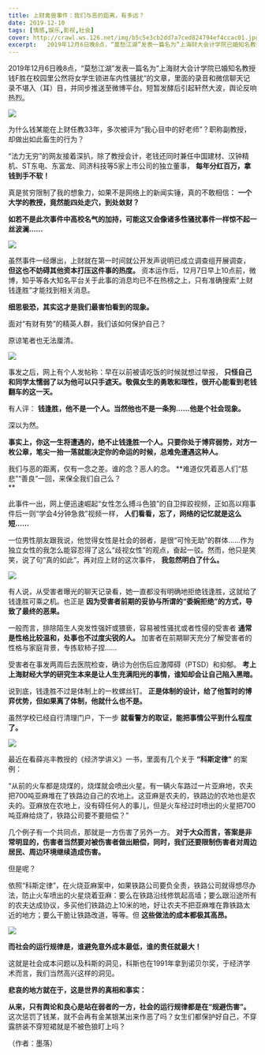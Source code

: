 ```yaml
---
title: 上财禽兽事件：我们与恶的距离，有多远？
date: 2019-12-10
tags: [情感,娱乐,影视,社会]
cover: http://crawl.ws.126.net/img/b5c5e3cb2dd7a7ced824794ef4ccac01.jpg
excerpt:   2019年12月6日晚8点，“莫愁江湖”发表一篇名为”上海财大会计学院已婚知名教授钱F胜在校园里公然将女学生锁进车内性骚扰“的文章，里面的录音和微信聊天记录不堪入（耳）目，并同步推送至微博平台。短暂发酵后引起轩然大波，舆论反响热烈。
---
```

  
2019年12月6日晚8点，“莫愁江湖”发表一篇名为”上海财大会计学院已婚知名教授钱F胜在校园里公然将女学生锁进车内性骚扰“的文章，里面的录音和微信聊天记录不堪入（耳）目，并同步推送至微博平台。短暂发酵后引起轩然大波，舆论反响热烈。

![](http://crawl.ws.126.net/img/b5c5e3cb2dd7a7ced824794ef4ccac01.jpg)  

为什么钱某能在上财任教33年，多次被评为“我心目中的好老师”？职称副教授，却做出如此畜生的行为？

“法力无穷”的网友接着深扒，除了教授会计，老钱还同时兼任中国建材、汉钟精机、ST东电、东富龙、同济科技等5家上市公司的独立董事，
**每年分红百万，拿钱到手不软！**

真是贫穷限制了我的想象力，如果不是网络上的新闻实锤，真的不敢相信： **一个大学的教授，竟然能四处走穴，到处敛财？**

**如若不是此次事件中高校名气的加持，可能这又会像诸多性骚扰事件一样惊不起一丝波澜……**

![](http://crawl.ws.126.net/img/4b6dfc3eaa87c5f11990b89e4b13fefb.jpg)  

虽然事件一经爆出，上财就在第一时间就公开发声说明已成立调查组开展调查， **但这也不妨碍其他资本打压这件事的热度。**
资本运作后，12月7日早上10点前，微博，知乎等各大知名平台关于此事的消息均已不在热榜之上，只有准确搜索“上财钱逢胜”才能找到相关消息。  

**细思极恐，其实这才是我们最害怕看到的现象。**

面对“有财有势”的精英人群，我们该如何保护自己？

原谅笔者也无法厘清。

![](http://crawl.ws.126.net/img/a5327cb8200e77106af4e5fae16ce2b1.jpg)  

事发之后，网上有个人发帖称：早在以前被请吃饭的时候就想过举报，
**只怪自己和同学太懦弱了以为他可以只手遮天。敬佩女生的勇敢和理性，很开心能看到老钱翻车的这一天。**  

有人评： **钱逢胜，他不是一个人。当然他也不是一条狗……他是个社会现象。**

深以为然。

**事实上，你这一生将遭遇的，绝不止钱逢胜一个人。只要你处于博弈弱势，对方一枚公章，笔尖一抬一落就能决定你的命运的时候，总难免遭遇这种人。**

我们与恶的距离，仅有一念之差。谁的念？恶人的念。 **难道仅凭着恶人们“慈悲”“善良”一回，来保全我们自己么？  
**  

此事件一出，网上便迅速崛起“女性怎么搏斗色狼”的自卫摔跤视频，正如高以翔事件后一则“学会4分钟急救”视频一样，
**人们看看，忘了，网络的记忆就是这么短……**

一位男性朋友跟我说，他觉得女性是社会的弱者，是很“可怜无助”的群体……作为独立女性的我怎么能容忍得了这么“歧视女性”的观点，奋起一驳。然而，他只是笑笑，说了句“真的如此”。再对应上财的这次事件，
**我忽然明白了什么。**  

![](http://crawl.ws.126.net/img/b7b26773e3dcbf71938e67cf5b9586bb.jpg)  

有人说，从受害者曝光的聊天记录看，她一直都没有明确地拒绝钱逢胜，这就给了钱逢胜可乘之机。也正是
**因为受害者前期的妥协与所谓的“委婉拒绝”的方式，导致了最终的恶果。**

一般而言，排除陌生人突发性强奸或猥亵，容易被性骚扰或者性侵的受害者 **通常是性格比较温和，处事也不过度尖锐的人。**
加害者在前期聊天充分了解受害者的性格与家庭背景，专拣软柿子捏……

受害者在事发两周后去医院检查，确诊为创伤后应激障碍（PTSD）和抑郁。 **考上上海财经大学的研究生本来是让人生充满阳光的事情，谁知却会让自己陷入黑暗。**

说到底，钱逢胜不过是体制上的一枚螺丝钉。 **正是体制的设计，给了他暂时的博弈优势，但如果离了体制，他就什么也不是。**

虽然学校已经自行清理门户，下一步 **就看警方的取证，能把事情公平到什么程度了。**

![](http://crawl.ws.126.net/img/b681108d49c0430193ebfef7b99fb803.jpg)  

最近在看薛兆丰教授的《经济学讲义》一书，里面有几个关于 **“科斯定律”** 的案例：

“从前的火车都是烧煤的，烧煤就会喷出火星。有一辆火车路过一片亚麻地，农夫把700吨亚麻堆在了铁路边自己的农地上。这亚麻是农夫的，铁路边的农地也是农夫的。亚麻放在农地上，没有碍任何人的事儿，但是火车经过时喷出的火星把700吨亚麻给烧了，铁路公司要不要赔偿？”

几个例子有一个共同点，那就是一方伤害了另外一方。
**对于大众而言，答案是非常明显的，伤害者当然要对被伤害者做出赔偿，同时，我们还要限制伤害者对周边居民、周边环境继续造成伤害。**

但是呢？

依照“科斯定律”，在火烧亚麻案中，如果铁路公司要负全责，铁路公司就得想尽办法，防止火车喷出的火星烧着亚麻：要么在铁路沿线修筑起高墙；要么跟沿途所有的农夫达成协议，多买他们铁路边上10米的地，好让农夫不把亚麻堆在靠铁路太近的地方；要么干脆让铁路改道，等等。但
**这些做法的成本都极其高昂。**

![](http://crawl.ws.126.net/img/d642a2869499e73b0905f93b73226d8d.jpg)  

**而社会的运行规律是，谁避免意外成本最低，谁的责任就最大！**

这就是社会成本问题以及科斯的洞见，科斯也在1991年拿到诺贝尔奖，于经济学术而言，我们当然高兴这样的洞见。

**悲哀的地方就在于，这是世界的真相和事实：**

**从来，只有舆论和良心是站在弱者的一方，社会的运行规律都是在“规避伤害”。**
这次惩罚了钱某，就不会再有金某银某出来作恶了吗？女生们都保护好自己，不穿露脐装不穿短裙就是不被色狼盯上吗？

（作者：墨落）

